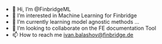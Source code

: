 - 👋 Hi, I’m @FinbridgeML
- 👀 I’m interested in Machine Learning for Finbridge
- 🌱 I’m currently learning model agnostic methods ...
- 💞️ I’m looking to collaborate on the FE documentation Tool
- 📫 How to reach me ivan.balashov@finbridge.de

<!---
FinbridgeML/FinbridgeML is a ✨ special ✨ repository because its `README.md` (this file) appears on your GitHub profile.
You can click the Preview link to take a look at your changes.
--->
